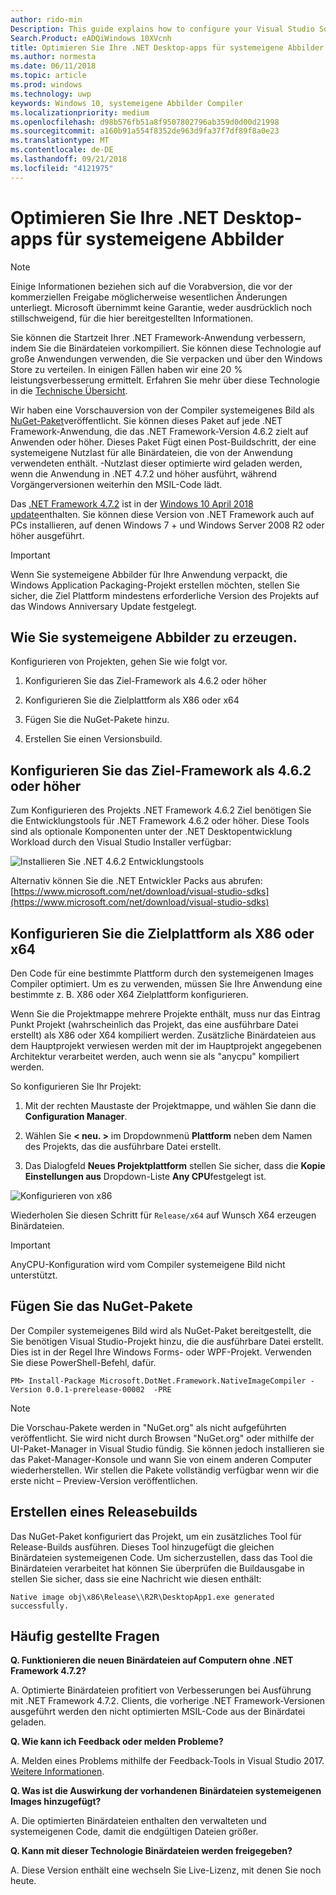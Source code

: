 ```yaml
---
author: rido-min
Description: This guide explains how to configure your Visual Studio Solution to optimize the application binaries with native images.
Search.Product: eADQiWindows 10XVcnh
title: Optimieren Sie Ihre .NET Desktop-apps für systemeigene Abbilder
ms.author: normesta
ms.date: 06/11/2018
ms.topic: article
ms.prod: windows
ms.technology: uwp
keywords: Windows 10, systemeigene Abbilder Compiler
ms.localizationpriority: medium
ms.openlocfilehash: d98b576fb51a8f9507802796ab359d0d00d21998
ms.sourcegitcommit: a160b91a554f8352de963d9fa37f7df89f8a0e23
ms.translationtype: MT
ms.contentlocale: de-DE
ms.lasthandoff: 09/21/2018
ms.locfileid: "4121975"
---
```

# <a name="optimize-your-net-desktop-apps-with-native-images"></a>Optimieren Sie Ihre .NET Desktop-apps für systemeigene Abbilder

> [!NOTE]
> Einige Informationen beziehen sich auf die Vorabversion, die vor der kommerziellen Freigabe möglicherweise wesentlichen Änderungen unterliegt. Microsoft übernimmt keine Garantie, weder ausdrücklich noch stillschweigend, für die hier bereitgestellten Informationen.

Sie können die Startzeit Ihrer .NET Framework-Anwendung verbessern, indem Sie die Binärdateien vorkompiliert. Sie können diese Technologie auf große Anwendungen verwenden, die Sie verpacken und über den Windows Store zu verteilen. In einigen Fällen haben wir eine 20 % leistungsverbesserung ermittelt. Erfahren Sie mehr über diese Technologie in die [Technische Übersicht](https://github.com/dotnet/coreclr/blob/master/Documentation/botr/readytorun-overview.md).

Wir haben eine Vorschauversion von der Compiler systemeigenes Bild als [NuGet-Paket](https://www.nuget.org/packages/Microsoft.DotNet.Framework.NativeImageCompiler)veröffentlicht. Sie können dieses Paket auf jede .NET Framework-Anwendung, die das .NET Framework-Version 4.6.2 zielt auf Anwenden oder höher. Dieses Paket Fügt einen Post-Buildschritt, der eine systemeigene Nutzlast für alle Binärdateien, die von der Anwendung verwendeten enthält. -Nutzlast dieser optimierte wird geladen werden, wenn die Anwendung in .NET 4.7.2 und höher ausführt, während Vorgängerversionen weiterhin den MSIL-Code lädt.

Das [.NET Framework 4.7.2](https://blogs.msdn.microsoft.com/dotnet/2018/04/30/announcing-the-net-framework-4-7-2/) ist in der [Windows 10 April 2018 update](https://blogs.windows.com/windowsexperience/2018/04/30/how-to-get-the-windows-10-april-2018-update/)enthalten. Sie können diese Version von .NET Framework auch auf PCs installieren, auf denen Windows 7 + und Windows Server 2008 R2 oder höher ausgeführt.

> [!IMPORTANT]
> Wenn Sie systemeigene Abbilder für Ihre Anwendung verpackt, die Windows Application Packaging-Projekt erstellen möchten, stellen Sie sicher, die Ziel Plattform mindestens erforderliche Version des Projekts auf das Windows Anniversary Update festgelegt.

## <a name="how-to-produce-native-images"></a>Wie Sie systemeigene Abbilder zu erzeugen.

Konfigurieren von Projekten, gehen Sie wie folgt vor.

1. Konfigurieren Sie das Ziel-Framework als 4.6.2 oder höher

2. Konfigurieren Sie die Zielplattform als X86 oder x64 

3. Fügen Sie die NuGet-Pakete hinzu.

4. Erstellen Sie einen Versionsbuild.

## <a name="configure-the-target-framework-as-462-or-above"></a>Konfigurieren Sie das Ziel-Framework als 4.6.2 oder höher

Zum Konfigurieren des Projekts .NET Framework 4.6.2 Ziel benötigen Sie die Entwicklungstools für .NET Framework 4.6.2 oder höher. Diese Tools sind als optionale Komponenten unter der .NET Desktopentwicklung Workload durch den Visual Studio Installer verfügbar:

![Installieren Sie .NET 4.6.2 Entwicklungstools](images/desktop-to-uwp/install-4.6.2-devpack.png)

Alternativ können Sie die .NET Entwickler Packs aus abrufen:[https://www.microsoft.com/net/download/visual-studio-sdks](https://www.microsoft.com/net/download/visual-studio-sdks)

## <a name="configure-the-target-platform-as-x86-or-x64"></a>Konfigurieren Sie die Zielplattform als X86 oder x64

Den Code für eine bestimmte Plattform durch den systemeigenen Images Compiler optimiert. Um es zu verwenden, müssen Sie Ihre Anwendung eine bestimmte z. B. X86 oder X64 Zielplattform konfigurieren.

Wenn Sie die Projektmappe mehrere Projekte enthält, muss nur das Eintrag Punkt Projekt (wahrscheinlich das Projekt, das eine ausführbare Datei erstellt) als X86 oder X64 kompiliert werden. Zusätzliche Binärdateien aus dem Hauptprojekt verwiesen werden mit der im Hauptprojekt angegebenen Architektur verarbeitet werden, auch wenn sie als "anycpu" kompiliert werden.

So konfigurieren Sie Ihr Projekt:

1. Mit der rechten Maustaste der Projektmappe, und wählen Sie dann die **Configuration Manager**.

2. Wählen Sie **< neu. >** im Dropdownmenü **Plattform** neben dem Namen des Projekts, das die ausführbare Datei erstellt.

3. Das Dialogfeld **Neues Projektplattform** stellen Sie sicher, dass die **Kopie Einstellungen aus** Dropdown-Liste **Any CPU**festgelegt ist.

![Konfigurieren von x86](images/desktop-to-uwp/configure-x86.png)

Wiederholen Sie diesen Schritt für `Release/x64` auf Wunsch X64 erzeugen Binärdateien.

>[!IMPORTANT]
> AnyCPU-Konfiguration wird vom Compiler systemeigene Bild nicht unterstützt.

## <a name="add-the-nuget-packages"></a>Fügen Sie das NuGet-Pakete

Der Compiler systemeigenes Bild wird als NuGet-Paket bereitgestellt, die Sie benötigen Visual Studio-Projekt hinzu, die die ausführbare Datei erstellt. Dies ist in der Regel Ihre Windows Forms- oder WPF-Projekt. Verwenden Sie diese PowerShell-Befehl, dafür.

```PS
PM> Install-Package Microsoft.DotNet.Framework.NativeImageCompiler -Version 0.0.1-prerelease-00002  -PRE
```

> [!NOTE]
> Die Vorschau-Pakete werden in "NuGet.org" als nicht aufgeführten veröffentlicht. Sie wird nicht durch Browsen "NuGet.org" oder mithilfe der UI-Paket-Manager in Visual Studio fündig. Sie können jedoch installieren sie das Paket-Manager-Konsole und wann Sie von einem anderen Computer wiederherstellen. Wir stellen die Pakete vollständig verfügbar wenn wir die erste nicht – Preview-Version veröffentlichen.

## <a name="create-a-release-build"></a>Erstellen eines Releasebuilds

Das NuGet-Paket konfiguriert das Projekt, um ein zusätzliches Tool für Release-Builds ausführen. Dieses Tool hinzugefügt die gleichen Binärdateien systemeigenen Code.
Um sicherzustellen, dass das Tool die Binärdateien verarbeitet hat können Sie überprüfen die Buildausgabe in stellen Sie sicher, dass sie eine Nachricht wie diesen enthält:

```
Native image obj\x86\Release\\R2R\DesktopApp1.exe generated successfully.
```

## <a name="faq"></a>Häufig gestellte Fragen

**Q. Funktionieren die neuen Binärdateien auf Computern ohne .NET Framework 4.7.2?**

A. Optimierte Binärdateien profitiert von Verbesserungen bei Ausführung mit .NET Framework 4.7.2. Clients, die vorherige .NET Framework-Versionen ausgeführt werden den nicht optimierten MSIL-Code aus der Binärdatei geladen.

**Q. Wie kann ich Feedback oder melden Probleme?**

A. Melden eines Problems mithilfe der Feedback-Tools in Visual Studio 2017. [Weitere Informationen](https://docs.microsoft.com/visualstudio/ide/how-to-report-a-problem-with-visual-studio-2017).

**Q. Was ist die Auswirkung der vorhandenen Binärdateien systemeigenen Images hinzugefügt?**

A. Die optimierten Binärdateien enthalten den verwalteten und systemeigenen Code, damit die endgültigen Dateien größer.

**Q. Kann mit dieser Technologie Binärdateien werden freigegeben?**

A. Diese Version enthält eine wechseln Sie Live-Lizenz, mit denen Sie noch heute.
